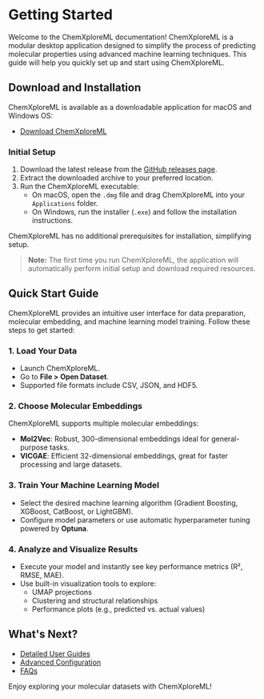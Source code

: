 # Getting Started

Welcome to the ChemXploreML documentation! ChemXploreML is a modular desktop application designed to simplify the process of predicting molecular properties using advanced machine learning techniques. This guide will help you quickly set up and start using ChemXploreML.

## Download and Installation

ChemXploreML is available as a downloadable application for macOS and Windows OS:

- [Download ChemXploreML](https://github.com/aravindhnivas/ChemXploreML/releases)

### Initial Setup

1. Download the latest release from the [GitHub releases page](https://github.com/aravindhnivas/ChemXploreML/releases).
2. Extract the downloaded archive to your preferred location.
3. Run the ChemXploreML executable:
   - On macOS, open the `.dmg` file and drag ChemXploreML into your `Applications` folder.
   - On Windows, run the installer (`.exe`) and follow the installation instructions.

ChemXploreML has no additional prerequisites for installation, simplifying setup.

> **Note:** The first time you run ChemXploreML, the application will automatically perform initial setup and download required resources.

## Quick Start Guide

ChemXploreML provides an intuitive user interface for data preparation, molecular embedding, and machine learning model training. Follow these steps to get started:

### 1. Load Your Data

- Launch ChemXploreML.
- Go to **File > Open Dataset**.
- Supported file formats include CSV, JSON, and HDF5.

### 2. Choose Molecular Embeddings

ChemXploreML supports multiple molecular embeddings:

- **Mol2Vec**: Robust, 300-dimensional embeddings ideal for general-purpose tasks.
- **VICGAE**: Efficient 32-dimensional embeddings, great for faster processing and large datasets.

### 3. Train Your Machine Learning Model

- Select the desired machine learning algorithm (Gradient Boosting, XGBoost, CatBoost, or LightGBM).
- Configure model parameters or use automatic hyperparameter tuning powered by **Optuna**.

### 4. Analyze and Visualize Results

- Execute your model and instantly see key performance metrics (R², RMSE, MAE).
- Use built-in visualization tools to explore:
  - UMAP projections
  - Clustering and structural relationships
  - Performance plots (e.g., predicted vs. actual values)

## What's Next?

- [Detailed User Guides](./user-guides)
- [Advanced Configuration](./advanced-config)
- [FAQs](./faqs)

Enjoy exploring your molecular datasets with ChemXploreML!

